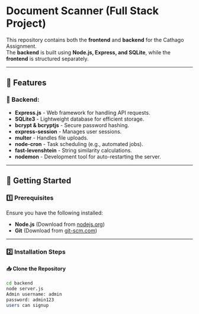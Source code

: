 # Document Scanner (Full Stack Project)

This repository contains both the **frontend** and **backend** for the Cathago Assignment.  
The **backend** is built using **Node.js, Express, and SQLite**, while the **frontend** is structured separately.

---

## 📌 Features

### 🔹 Backend:
- **Express.js** - Web framework for handling API requests.
- **SQLite3** - Lightweight database for efficient storage.
- **bcrypt & bcryptjs** - Secure password hashing.
- **express-session** - Manages user sessions.
- **multer** - Handles file uploads.
- **node-cron** - Task scheduling (e.g., automated jobs).
- **fast-levenshtein** - String similarity calculations.
- **nodemon** - Development tool for auto-restarting the server.

---

## 🚀 Getting Started

### 1️⃣ Prerequisites

Ensure you have the following installed:

- **Node.js** (Download from [nodejs.org](https://nodejs.org/))
- **Git** (Download from [git-scm.com](https://git-scm.com/))

---

### 2️⃣ Installation Steps

#### 📥 Clone the Repository
```sh
cd backend
node server.js
Admin username: admin   
password: admin123
users can signup

